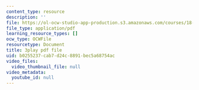```yaml
---
content_type: resource
description: ''
file: https://ol-ocw-studio-app-production.s3.amazonaws.com/courses/18-086-mathematical-methods-for-engineers-ii-spring-2006/b0255237cab7d24c8891bec5a68754ac_FrrTXj13DNk.pdf
file_type: application/pdf
learning_resource_types: []
ocw_type: OCWFile
resourcetype: Document
title: 3play pdf file
uid: b0255237-cab7-d24c-8891-bec5a68754ac
video_files:
  video_thumbnail_file: null
video_metadata:
  youtube_id: null
---
```

